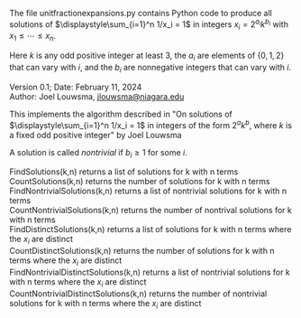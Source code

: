 The file unitfractionexpansions.py contains Python code to produce all solutions of $\displaystyle\sum_{i=1}^n 1/x_i = 1$ in integers $x_i = 2^{a_i} k^{b_i}$ with $x_1 \leq \cdots \leq x_n$.  

Here $k$ is any odd positive integer at least $3$, the $a_i$ are elements of $\lbrace 0,1,2 \rbrace$ that can vary with $i$, and the $b_i$ are nonnegative integers that can vary with $i$.  

Version 0.1; Date: February 11, 2024  
Author: Joel Louwsma, jlouwsma@niagara.edu  

This implements the algorithm described in "On solutions of $\displaystyle\sum_{i=1}^n 1/x_i = 1$ in integers of the form $2^a k^b$, where $k$ is a fixed odd positive integer" by Joel Louwsma  

A solution is called *nontrivial* if $b_i \geq 1$ for some $i$.  

FindSolutions(k,n) returns a list of solutions for k with n terms  
CountSolutions(k,n) returns the number of solutions for k with n terms  
FindNontrivialSolutions(k,n) returns a list of nontrivial solutions for k with n terms  
CountNontrivialSolutions(k,n) returns the number of nontrival solutions for k with n terms  
FindDistinctSolutions(k,n) returns a list of solutions for k with n terms where the $x_i$ are distinct  
CountDistinctSolutions(k,n) returns the number of solutions for k with n terms where the $x_i$ are distinct  
FindNontrivialDistinctSolutions(k,n) returns a list of nontrivial solutions for k with n terms where the $x_i$ are distinct  
CountNontrivialDistinctSolutions(k,n) returns the number of nontrivial solutions for k with n terms where the $x_i$ are distinct  
